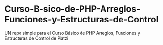 # Curso-B-sico-de-PHP-Arreglos-Funciones-y-Estructuras-de-Control
UN repo simple para el Curso Básico de PHP Arreglos, Funciones y Estructuras de Control de Platzi
